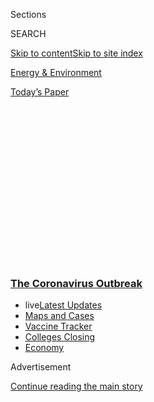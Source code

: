 <div id="app">

<div>

<div>

<div>

<div class="NYTAppHideMasthead css-1q2w90k e1suatyy0">

<div class="section css-ui9rw0 e1suatyy2">

<div class="css-eph4ug er09x8g0">

<div class="css-6n7j50">

</div>

<span class="css-1dv1kvn">Sections</span>

<div class="css-10488qs">

<span class="css-1dv1kvn">SEARCH</span>

</div>

[Skip to content](#site-content)[Skip to site index](#site-index)

</div>

<div id="masthead-section-label" class="css-1wr3we4 eaxe0e00">

[Energy &
Environment](https://www.nytimes3xbfgragh.onion/section/business/energy-environment)

</div>

<div class="css-10698na e1huz5gh0">

</div>

</div>

<div id="masthead-bar-one" class="section hasLinks css-15hmgas e1csuq9d3">

<div class="css-uqyvli e1csuq9d0">

</div>

<div class="css-1uqjmks e1csuq9d1">

</div>

<div class="css-9e9ivx">

[](https://myaccount.nytimes3xbfgragh.onion/auth/login?response_type=cookie&client_id=vi)

</div>

<div class="css-1bvtpon e1csuq9d2">

[Today’s
Paper](https://www.nytimes3xbfgragh.onion/section/todayspaper)

</div>

</div>

</div>

</div>

<div data-aria-hidden="false">

<div id="site-content" data-role="main">

<div>

<div class="css-1aor85t" style="opacity:0.000000001;z-index:-1;visibility:hidden">

<div class="css-1hqnpie">

<div class="css-epjblv">

<span class="css-17xtcya">[Energy &
Environment](/section/business/energy-environment)</span><span class="css-x15j1o">|</span><span class="css-fwqvlz">Delta
Air Lines Bought an Oil Refinery. It Didn’t Go as
Planned.</span>

</div>

<div class="css-k008qs">

<div class="css-1iwv8en">

<span class="css-18z7m18"></span>

<div>

</div>

</div>

<span class="css-1n6z4y">https://nyti.ms/33LF9c8</span>

<div class="css-1705lsu">

<div class="css-4xjgmj">

<div class="css-4skfbu" data-role="toolbar" data-aria-label="Social Media Share buttons, Save button, and Comments Panel with current comment count" data-testid="share-tools">

  - 
  - 
  - 
  - 
    
    <div class="css-6n7j50">
    
    </div>

  - 
  - 

</div>

</div>

</div>

</div>

</div>

</div>

<div class="css-13pd83m">

<div class="css-l9svim">

### [<span class="css-pa1jbp"><span class="css-1rxm0ex">The Coronavirus</span><span class="css-1rxm0ex"> Outbreak</span></span>](https://www.nytimes3xbfgragh.onion/news-event/coronavirus?name=styln-coronavirus-markets&region=TOP_BANNER&variant=undefined&block=storyline_menu_recirc&action=click&pgtype=Article&impression_id=1354e360-e384-11ea-99fe-1fe62c0779f3)

  - <span class="css-ousu42"><span class="css-12clwdu">live</span>[Latest
    Updates](https://www.nytimes3xbfgragh.onion/2020/08/20/world/coronavirus-covid.html?name=styln-coronavirus-markets&region=TOP_BANNER&variant=undefined&block=storyline_menu_recirc&action=click&pgtype=Article&impression_id=1354e361-e384-11ea-99fe-1fe62c0779f3)</span>
  - <span class="css-ousu42">[Maps and
    Cases](https://www.nytimes3xbfgragh.onion/interactive/2020/us/coronavirus-us-cases.html?name=styln-coronavirus-markets&region=TOP_BANNER&variant=undefined&block=storyline_menu_recirc&action=click&pgtype=Article&impression_id=1354e362-e384-11ea-99fe-1fe62c0779f3)</span>
  - <span class="css-ousu42">[Vaccine
    Tracker](https://www.nytimes3xbfgragh.onion/interactive/2020/science/coronavirus-vaccine-tracker.html?name=styln-coronavirus-markets&region=TOP_BANNER&variant=undefined&block=storyline_menu_recirc&action=click&pgtype=Article&impression_id=1354e363-e384-11ea-99fe-1fe62c0779f3)</span>
  - <span class="css-ousu42">[Colleges
    Closing](https://www.nytimes3xbfgragh.onion/2020/08/19/us/colleges-closing-covid.html?name=styln-coronavirus-markets&region=TOP_BANNER&variant=undefined&block=storyline_menu_recirc&action=click&pgtype=Article&impression_id=1354e364-e384-11ea-99fe-1fe62c0779f3)</span>
  - <span class="css-ousu42">[Economy](https://www.nytimes3xbfgragh.onion/live/2020/08/20/business/stock-market-today-coronavirus?name=styln-coronavirus-markets&region=TOP_BANNER&variant=undefined&block=storyline_menu_recirc&action=click&pgtype=Article&impression_id=1354e365-e384-11ea-99fe-1fe62c0779f3)</span>

</div>

</div>

<div id="top-wrapper" class="css-1sy8kpn">

<div id="top-slug" class="css-l9onyx">

Advertisement

</div>

[Continue reading the main
story](#after-top)

<div class="ad top-wrapper" style="text-align:center;height:100%;display:block;min-height:250px">

<div id="top" class="place-ad" data-position="top" data-size-key="top">

</div>

</div>

<div id="after-top">

</div>

</div>

<div>

<div id="sponsor-wrapper" class="css-1hyfx7x">

<div id="sponsor-slug" class="css-19vbshk">

Supported by

</div>

[Continue reading the main
story](#after-sponsor)

<div id="sponsor" class="ad sponsor-wrapper" style="text-align:center;height:100%;display:block">

</div>

<div id="after-sponsor">

</div>

</div>

<div class="css-186x18t">

</div>

<div class="css-1vkm6nb ehdk2mb0">

# Delta Air Lines Bought an Oil Refinery. It Didn’t Go as Planned.

</div>

Delta’s foray into oil refining illustrates some of the reasons the
business was in trouble even before the pandemic.

<div class="css-79elbk" data-testid="photoviewer-wrapper">

<div class="css-z3e15g" data-testid="photoviewer-wrapper-hidden">

</div>

<div class="css-1a48zt4 ehw59r15" data-testid="photoviewer-children">

![<span class="css-16f3y1r e13ogyst0" data-aria-hidden="true">The
Delta-owned Monroe Energy refinery in Trainer, Pa., lost $114 million in
the second quarter, and its future appears
bleak.</span><span class="css-cnj6d5 e1z0qqy90" itemprop="copyrightHolder"><span class="css-1ly73wi e1tej78p0">Credit...</span><span><span>Dustin
Sonneborn for The New York
Times</span></span></span>](https://static01.graylady3jvrrxbe.onion/images/2020/08/11/business/11jetfuel1/merlin_175398372_7951fffe-3b54-4ed0-96e5-a80ad11ef470-articleLarge.jpg?quality=75&auto=webp&disable=upscale)

</div>

</div>

<div class="css-18e8msd">

<div class="css-pdw9fk epjyd6m0">

<div class="css-1txwxcy ey68jwv0" data-aria-hidden="true">

[![Clifford
Krauss](https://static01.graylady3jvrrxbe.onion/images/2018/10/17/multimedia/author-clifford-krauss/author-clifford-krauss-thumbLarge.png
"Clifford Krauss")](https://www.nytimes3xbfgragh.onion/by/clifford-krauss)[![Niraj
Chokshi](https://static01.graylady3jvrrxbe.onion/images/2018/02/20/multimedia/author-niraj-chokshi/author-niraj-chokshi-thumbLarge.jpg
"Niraj Chokshi")](https://www.nytimes3xbfgragh.onion/by/niraj-chokshi)

</div>

<div class="css-1baulvz">

By [<span class="css-1baulvz" itemprop="name">Clifford
Krauss</span>](https://www.nytimes3xbfgragh.onion/by/clifford-krauss)
and [<span class="css-1baulvz last-byline" itemprop="name">Niraj
Chokshi</span>](https://www.nytimes3xbfgragh.onion/by/niraj-chokshi)

</div>

</div>

  - 
    
    <div class="css-ld3wwf e16638kd2">
    
    Aug. 10,
    2020
    
    </div>

  - 
    
    <div class="css-4xjgmj">
    
    <div class="css-d8bdto" data-role="toolbar" data-aria-label="Social Media Share buttons, Save button, and Comments Panel with current comment count" data-testid="share-tools">
    
      - 
      - 
      - 
      - 
        
        <div class="css-6n7j50">
        
        </div>
    
      - 
      - 
    
    </div>
    
    </div>

</div>

</div>

<div class="section meteredContent css-1r7ky0e" name="articleBody" itemprop="articleBody">

<div class="css-1fanzo5 StoryBodyCompanionColumn">

<div class="css-53u6y8">

Jet fuel is known as the Steady Eddie of the refinery business, a
predictable profit maker that balances the seasonal gyrations of
gasoline and diesel sales. But for airlines, it is a headache — a big
and unpredictable expense that confounds managers.

So Delta Air Lines tried [a bold
experiment](https://www.nytimes3xbfgragh.onion/2012/04/05/business/deltas-puzzling-interest-in-buying-an-oil-refinery.html):
It bought an oil refinery in 2012 outside Philadelphia, the first such
purchase by a major U.S. airline. When jet fuel prices were high, as
they were then, Delta figured the refinery, which turns crude oil into
the stuff that planes, cars and trucks burn, could offset some of its
expenses and perhaps even make money.

“A lot of energy guys hate it, and I can understand why, because we’re
taking money out of their pockets,” Ed Bastian, the airline’s current
chief executive and then president, said at an industry conference in
2012.

But the refinery made only modest profits some years and lost money in
others. This year, as the coronavirus hammered demand for air travel, it
has become a liability for Delta, widely considered by analysts as one
of the best-run airlines in the country.

</div>

</div>

<div class="css-1fanzo5 StoryBodyCompanionColumn">

<div class="css-53u6y8">

The energy industry critics Mr. Bastian dismissed appear to have
correctly identified the flaws in Delta’s strategy. Like airlines, oil
refining is a cyclical enterprise that can be difficult in the best of
times — refineries are expensive to run, prone to accidents and subject
to environmental regulations, yet earn meager profits.

Today, airlines and refineries face their biggest crises in modern
times. Tens of millions of people are working from home, and the number
of people flying is down about 75 percent from a year ago. Delta’s
refinery, Monroe Energy, has been one of many casualties in an industry
that is working well below capacity, idling plants and losing money.

Monroe, in Trainer, Pa., lost $114 million in the second quarter, and
its future appears bleak. In 2018, Delta announced that it was
interested in finding a partner to jointly own and operate it, but it
never found any takers.

“The refinery may not even be a live albatross,” said Tom Kloza, global
head of energy analysis at Oil Price Information Service. “We don’t see
jet fuel becoming a marquee moneymaker for refiners again until the
middle of the decade, if then.”

</div>

</div>

<div class="css-79elbk" data-testid="photoviewer-wrapper">

<div class="css-z3e15g" data-testid="photoviewer-wrapper-hidden">

</div>

<div class="css-1a48zt4 ehw59r15" data-testid="photoviewer-children">

![<span class="css-16f3y1r e13ogyst0" data-aria-hidden="true">No other
major U.S. airline has bought an oil refinery, a cyclical business known
to produce modest
profits.</span><span class="css-cnj6d5 e1z0qqy90" itemprop="copyrightHolder"><span class="css-1ly73wi e1tej78p0">Credit...</span><span>Dustin
Sonneborn for The New York
Times</span></span>](https://static01.graylady3jvrrxbe.onion/images/2020/08/10/business/10jetfuel4/10jetfuel4-articleLarge.jpg?quality=75&auto=webp&disable=upscale)

</div>

</div>

<div class="css-1fanzo5 StoryBodyCompanionColumn">

<div class="css-53u6y8">

The coronavirus cut off demand for all transportation fuels in April as
the economy shut down. Consumption of gasoline and diesel has recovered
somewhat, but American refiners have still had to cut their fuel
production by roughly 15 percent in recent weeks compared with last
year.

</div>

</div>

<div class="css-1fanzo5 StoryBodyCompanionColumn">

<div class="css-53u6y8">

Jet fuel has experienced the steepest downturn by far, forcing
refineries to slash output by nearly half, to an average of 1.1 million
barrels a day for the four weeks that ended July 24 from 1.9 million a
year earlier, according to the Energy
Department.

<div id="NYT_MAIN_CONTENT_1_REGION" class="css-9tf9ac">

<div>

<div id="styln-covid-updates-markets" class="section interactive-content interactive-size-medium css-1ftcdic">

<div class="css-17ih8de interactive-body">

<div id="styln-briefing-block">

<div class="briefing-block-header-section">

# [Latest Updates: The Coronavirus Outbreak and the Economy](https://www.nytimes3xbfgragh.onion/live/2020/08/20/business/stock-market-today-coronavirus?action=click&pgtype=Article&state=default&region=MAIN_CONTENT_1&context=storylines_live_updates)

</div>

<div class="briefing-block-lb-items">

<div class="briefing-block-update-time">

[9h
ago](https://www.nytimes3xbfgragh.onion/live/2020/08/20/business/stock-market-today-coronavirus?action=click&pgtype=Article&state=default&region=MAIN_CONTENT_1&context=storylines_live_updates#the-producer-of-unhinged-makes-a-big-bet-on-audiences-returning-to-theaters)

</div>

<div>

[The producer of ‘Unhinged’ makes a big bet on audiences returning to
theaters.](https://www.nytimes3xbfgragh.onion/live/2020/08/20/business/stock-market-today-coronavirus?action=click&pgtype=Article&state=default&region=MAIN_CONTENT_1&context=storylines_live_updates#the-producer-of-unhinged-makes-a-big-bet-on-audiences-returning-to-theaters)

</div>

<div class="briefing-block-update-time">

[18h
ago](https://www.nytimes3xbfgragh.onion/live/2020/08/20/business/stock-market-today-coronavirus?action=click&pgtype=Article&state=default&region=MAIN_CONTENT_1&context=storylines_live_updates#american-airlines-to-stop-flights-to-15-cities-after-government-aid-ends)

</div>

<div>

[American Airlines to stop flights to 15 cities after government aid
ends.](https://www.nytimes3xbfgragh.onion/live/2020/08/20/business/stock-market-today-coronavirus?action=click&pgtype=Article&state=default&region=MAIN_CONTENT_1&context=storylines_live_updates#american-airlines-to-stop-flights-to-15-cities-after-government-aid-ends)

</div>

<div class="briefing-block-update-time">

[19h
ago](https://www.nytimes3xbfgragh.onion/live/2020/08/20/business/stock-market-today-coronavirus?action=click&pgtype=Article&state=default&region=MAIN_CONTENT_1&context=storylines_live_updates#without-school-plays-and-assemblies-a-technicians-livelihood-withers)

</div>

<div>

[Without school plays and assemblies, a technician’s livelihood
withers.](https://www.nytimes3xbfgragh.onion/live/2020/08/20/business/stock-market-today-coronavirus?action=click&pgtype=Article&state=default&region=MAIN_CONTENT_1&context=storylines_live_updates#without-school-plays-and-assemblies-a-technicians-livelihood-withers)

</div>

</div>

<div class="briefing-block-footer">

<div class="briefing-block-footer-meta">

[See more
updates](https://www.nytimes3xbfgragh.onion/live/2020/08/20/business/stock-market-today-coronavirus?action=click&pgtype=Article&state=default&region=MAIN_CONTENT_1&context=storylines_live_updates)

</div>

<div class="briefing-block-briefinglinks">

<span>More live coverage:</span>
[Global](https://www.nytimes3xbfgragh.onion/2020/08/20/world/coronavirus-covid.html?action=click&pgtype=Article&state=default&region=MAIN_CONTENT_1&context=storylines_live_updates)

</div>

</div>

</div>

</div>

</div>

</div>

</div>

Air travel recovered a little in May and June, but stalled in July as
infections surged across the country and states imposed new quarantine
restrictions on visitors. International travel remains very limited. And
until a vaccine is widely available, the industry recovery will be
choppy at best.

Refinery executives have many long-term worries, like stricter fuel
economy standards and the growth of electric vehicles. But the pandemic
is their most immediate concern.

“It’s certainly not easy to see what’s coming,” said Karl Schmidt, vice
president of supply and marketing for Citgo, which has three refineries
in Texas, Louisiana and Illinois. “It will be interesting to see how
long it takes for people to regain comfort about getting on a plane if
and when we have a vaccine.”

Marathon Petroleum, the nation’s biggest independent refiner, announced
last month that it would shut down two refineries in California and New
Mexico. Royal Dutch Shell is trying to sell at least four refineries.
And at least three more refineries in Alaska, California and Texas are
at serious risk, according to industry consultants. HollyFrontier, a
Dallas-based company, plans to lay off 200 workers from an oil refinery
in Cheyenne, Wyo., as it converts the plant to biodiesel production.

BP announced last week its intention to pare back refining by a third as
it [shifts to renewables and other clean
energy](https://www.nytimes3xbfgragh.onion/2020/08/04/business/energy-environment/bp-renewable-investment.html).

</div>

</div>

<div class="css-1fanzo5 StoryBodyCompanionColumn">

<div class="css-53u6y8">

“Refineries are struggling right now because demand has collapsed and
that has led to severe overcapacity,” said Rick Joswick, head of oil
pricing, refining and trade flow analytics at S\&P Global Platts.

While it is a relatively small percentage of total output, jet fuel is
crucial for most refineries. While gasoline is profitable during the
summer driving season and diesel is profitable in the fall and winter,
jet fuel is a high-margin product year round. When jet fuel production
is down, refineries earn a lot less and operate
inefficiently.

</div>

</div>

<div class="css-79elbk" data-testid="photoviewer-wrapper">

<div class="css-z3e15g" data-testid="photoviewer-wrapper-hidden">

</div>

<div class="css-1a48zt4 ehw59r15" data-testid="photoviewer-children">

<div class="css-1xdhyk6 erfvjey0">

<span class="css-1ly73wi e1tej78p0">Image</span>

<div class="css-zjzyr8">

<div data-testid="lazyimage-container" style="height:257.77777777777777px">

</div>

</div>

</div>

<span class="css-16f3y1r e13ogyst0" data-aria-hidden="true">A Delta
executive recently said its plans for the refinery had not changed
“right
now.”</span><span class="css-cnj6d5 e1z0qqy90" itemprop="copyrightHolder"><span class="css-1ly73wi e1tej78p0">Credit...</span><span>Dustin
Sonneborn for The New York Times</span></span>

</div>

</div>

<div class="css-1fanzo5 StoryBodyCompanionColumn">

<div class="css-53u6y8">

“It will be multiple years before jet fuel demand gets back to 2019
levels, probably five years,” said Kurt Barrow, a vice president at IHS
Markits, an energy consulting firm. “It’s a serious issue among other
serious issues.”

Even before the virus spread, refinery profit margins were suffering.

U.S. refineries made good money in recent years exporting gasoline,
diesel and jet fuel. But that trend may be coming to an end because
Chinese, Indian, Nigerian and Saudi Arabian energy companies are ramping
up exports.

In addition, demand for imported fuel in Latin America, a big market for
many U.S. refiners, is declining sharply because of the pandemic.

The situation is particularly dire for East Coast refineries, like
Monroe, which tend to be less efficient than refiners along the Gulf of
Mexico because they can process only certain grades of crude oil.

</div>

</div>

<div class="css-1fanzo5 StoryBodyCompanionColumn">

<div class="css-53u6y8">

Such issues apparently did not factor into Delta’s thinking when the
airline [paid $150
million](https://www.nytimes3xbfgragh.onion/2012/05/01/business/delta-air-lines-to-buy-refinery.html)
for the struggling Trainer refinery, which [ConocoPhillips had
idled](http://www.conocophillips.com/news-media/story/conocophillips-seeks-buyer-for-trainer-pa-refinery/)
six months earlier, citing pressure from imports, weak demand and
regulatory costs. The refinery, which [started in 1912 as a wooden
structure](https://www.monroe-energy.com/the-facilities/history-today/),
has been rebuilt, shut down, restarted and expanded by a series of
owners, including Sinclair, BP and Phillips Petroleum.

When Delta took over, global air travel was growing, refiners were
exporting to Africa and Latin America, and a shale drilling boom was
suddenly producing cheap domestic oil for refiners to process.

For roughly the list price of a wide-body aircraft at the time, Richard
Anderson, then Delta’s chief executive officer, asserted that the
refinery would reduce the company’s fuel expenses by $300 million
annually, allowing it to more than recoup its investment in just a year.
That math suggested other airlines would be foolish not to make similar
purchases.

“Everybody was kind of content to watch what Delta did with it, and if
it made a whole lot of sense you might have seen others replicate it,
but in this case that’s not what happened,” said Helane Becker, a
managing director and senior airline analyst at Cowen, an investment
bank.

While the refinery had some decent years, it never yielded the amount of
jet fuel that the airline had originally hoped for relative to other
fuels. Nevertheless, Delta has argued that the facility helps to blunt
the effect of the volatile energy market and lowers jet fuel prices
across the board by boosting supplies.

The refinery relied largely on crude shipped by rail from the Bakken
Formation in North Dakota. But in late 2015, Congress lifted a
decades-long ban on oil exports. That change encouraged companies to
build pipelines that took Bakken crude more cheaply south for export or
refining on the Gulf Coast.

Executives at Delta and its refinery declined requests for comment.

In a recent conference call, Paul Jacobson, the airline’s chief
financial officer, said that the plant was operating “at break-even
levels” after a steep April loss. Asked whether the airline wanted to
sell all or part of the refinery, he said nothing was out of the
question.

</div>

</div>

<div class="css-1fanzo5 StoryBodyCompanionColumn">

<div class="css-53u6y8">

“As with everything in the business, we’re looking at everything,” he
said. “But our plans have not changed with respect to the refinery right
now.”

As Delta’s demand for jet fuel has dropped, Monroe has switched to
producing more diesel. But diesel inventories are growing in the
Northeast, potentially limiting sales.

“It’s a refinery that could shut down if nobody wants to buy it,” said
John Auers, executive vice president of Turner Mason & Company, an
energy consulting firm. “I don’t think Delta is interested in running it
longer term. It didn’t play out as they thought it would.”

</div>

</div>

<div>

</div>

</div>

<div>

</div>

<div>

</div>

<div>

</div>

<div>

<div id="bottom-wrapper" class="css-1ede5it">

<div id="bottom-slug" class="css-l9onyx">

Advertisement

</div>

[Continue reading the main
story](#after-bottom)

<div id="bottom" class="ad bottom-wrapper" style="text-align:center;height:100%;display:block;min-height:90px">

</div>

<div id="after-bottom">

</div>

</div>

</div>

</div>

</div>

## Site Index

<div>

</div>

## Site Information Navigation

  - [© <span>2020</span> <span>The New York Times
    Company</span>](https://help.nytimes3xbfgragh.onion/hc/en-us/articles/115014792127-Copyright-notice)

<!-- end list -->

  - [NYTCo](https://www.nytco.com/)
  - [Contact
    Us](https://help.nytimes3xbfgragh.onion/hc/en-us/articles/115015385887-Contact-Us)
  - [Work with us](https://www.nytco.com/careers/)
  - [Advertise](https://nytmediakit.com/)
  - [T Brand Studio](http://www.tbrandstudio.com/)
  - [Your Ad
    Choices](https://www.nytimes3xbfgragh.onion/privacy/cookie-policy#how-do-i-manage-trackers)
  - [Privacy](https://www.nytimes3xbfgragh.onion/privacy)
  - [Terms of
    Service](https://help.nytimes3xbfgragh.onion/hc/en-us/articles/115014893428-Terms-of-service)
  - [Terms of
    Sale](https://help.nytimes3xbfgragh.onion/hc/en-us/articles/115014893968-Terms-of-sale)
  - [Site
    Map](https://spiderbites.nytimes3xbfgragh.onion)
  - [Help](https://help.nytimes3xbfgragh.onion/hc/en-us)
  - [Subscriptions](https://www.nytimes3xbfgragh.onion/subscription?campaignId=37WXW)

</div>

</div>

</div>

</div>
